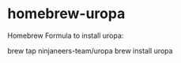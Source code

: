 # homebrew-uropa

Homebrew Formula to install uropa:

brew tap ninjaneers-team/uropa
brew install uropa
